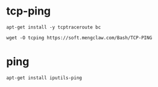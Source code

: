 # tcp-ping


```
apt-get install -y tcptraceroute bc

wget -O tcping https://soft.mengclaw.com/Bash/TCP-PING
```


# ping

```
apt-get install iputils-ping
```


